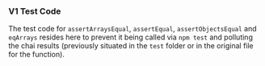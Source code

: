 ### V1 Test Code

The test code for `assertArraysEqual`, `assertEqual`, `assertObjectsEqual` and `eqArrays` resides here to prevent it being called via `npm test` and polluting the chai results (previously situated in the `test` folder or in the original file for the function).